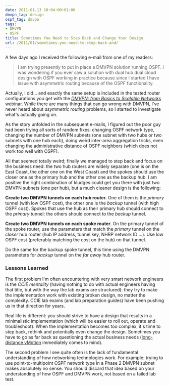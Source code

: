 ```yaml
---
date: 2011-01-13 10:04:00+01:00
dmvpn_tag: design
ospf_tag: dmvpn
tags:
- DMVPN
- OSPF
title: Sometimes You Need to Step Back and Change Your Design
url: /2011/01/sometimes-you-need-to-step-back-and/
---
```

A few days ago I received the following e-mail from one of my readers:

> I am trying presently to put in place a DMVPN solution running OSPF. I was wondering if you ever saw a solution with dual hub dual cloud design with OSPF working in practice because since I started I have issue with asymmetric routing because of the OSPF functionality.

Actually, I did... and exactly the same setup is included in the tested router configurations you get with the [*DMVPN: from Basics to Scalable Networks*](http://www.ipspace.net/DMVPN) webinar. While there are many things that can go wrong with DMVPN, I've never heard about *asymmetric routing* problems, so I started to investigate what's actually going on.
<!--more-->
As the story unfolded in the subsequent e-mails, I figured out the poor guy had been trying all sorts of random fixes: changing OSPF network type, changing the number of DMVPN subnets (one subnet with two hubs or two subnets with one hub each), doing weird inter-area aggregation tricks, even changing the administrative distance of OSPF neighbors (which does not work too well with OSPF).

All that seemed totally weird; finally we managed to step back and focus on the business need: the two hub routers are widely separate (one is on the East Coast, the other one on the West Coast) and the spokes should use the closer one as the primary hub and the other one as the backup hub. I am positive the right combination of kludges could get you there with just two DMVPN subnets (one per hub), but a much cleaner design is the following:

**Create two DMVPN tunnels on each hub router.** One of them is the *primary* tunnel (with low OSPF cost), the other one is the *backup* tunnel (with high OSPF cost). Spokes that use the hub as their primary hub should connect to the *primary* tunnel; the others should connect to the *backup* tunnel.

**Create two DMVPN tunnels on each spoke router**. On the primary tunnel of the spoke router, use the parameters that match the *primary* tunnel on the *closer* hub router (hub IP address, tunnel key, NHRP network ID \...). Use low OSPF cost (preferably matching the cost on the hub) on that tunnel.

Do the same for the backup spoke tunnel, this time using the DMVPN parameters for *backup* tunnel on the *far away* hub router.

### Lessons Learned

The first problem I'm often encountering with very smart network engineers is the *CCIE mentality* (having nothing to do with actual engineers having that title, but with the way the lab exams are structured): they try to make the implementation work with existing broken design, no matter the complexity. CCIE lab exams (and lab preparation guides) have been pushing us in that direction for years.

Real life is different: you should strive to have a design that results in a minimalistic implementation (which will be easier to roll out, operate and troubleshoot). When the implementation becomes too complex, it's time to step back, rethink and potentially even change the design. Sometimes you have to go as far back as questioning the actual business needs ([long-distance vMotion](/2013/01/long-distance-vmotion-stretched-ha/) immediately comes to mind).

The second problem I see quite often is the lack of fundamental understanding of how networking technologies work. For example: trying to use point-to-multipoint OSPF network type in a Phase 2 DMVPN subnet makes absolutely no sense. You should discard that idea based on your understanding of how OSPF and DMVPN work, not based on a failed lab test.
